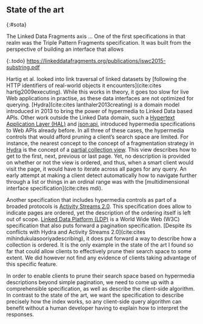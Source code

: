 ## State of the art
{:#sota}

The Linked Data Fragments axis ...
One of the first specifications in that realm was the Triple Pattern Fragments specification.
It was built from the perspective of building an interface that allows

{:.todo}
https://linkeddatafragments.org/publications/iswc2015-substring.pdf

Hartig et al. looked into link traversal of linked datasets by [following the HTTP identifiers of real-world objects it encounters](cite:cites hartig2009executing).
While this works in theory, it goes too slow for live Web applications in practise, as these data interfaces are not optimized for querying.
[Hydra](cite:cites lanthaler2013creating) is a domain model introduced in 2013 to bring the power of hypermedia to Linked Data based APIs.
Other work outside the Linked Data domain, such a [Hypertext Application Layer (HAL)](https://apigility.org/documentation/api-primer/halprimer) and [json:api](https://jsonapi.org/), introduced hypermedia specifications to Web APIs already before.
In all three of these cases, the hypermedia controls that would afford pruning a client’s search space are limited.
For instance, the nearest concept to the concept of a fragmentation strategy in [Hydra](http://www.hydra-cg.com/spec/latest/core/) is the concept of a [partial collection view](http://www.hydra-cg.com/spec/latest/core/#collections).
This view describes how to get to the first, next, previous or last page.
Yet, no description is provided on whether or not the view is ordered, and thus, when a smart client would visit the page, it would have to iterate across all pages for any query.
An early attempt at making a client detect automatically how to navigate further through a list or things in an ordinal range was with the [multidimensional interface specification](cite:cites mdi).

Another specification that includes hypermedia controls as part of a broaded protocols is [Activity Streams 2.0](https://www.w3.org/TR/activitystreams-core/).
This specification does allow to indicate pages are ordered, yet the description of the ordering itself is left out of scope.
[Linked Data Platform (LDP)](https://www.w3.org/TR/ldp/) is a World Wide Web (W3C) specification that also puts forward a pagination specification.
[Despite its conflicts with Hydra and Activity Streams 2.0](cite:cites mihindukulasooriyadescribing), it does put forward a way to describe how a collection is ordered.
It is the only example in the state of the art I found so far that could allow clients to effectively prune their search space to some extent. We did however not find any evidence of clients taking advantage of this specific feature.

In order to enable clients to prune their search space based on hypermedia descriptions beyond simple pagination, we need to come up with a comprehensible specification, as well as describe the client-side algorithm.
In contrast to the state of the art, we want the specification to describe precisely how the index works, so any client-side query algorithm can benefit without a human developer having to explain how to interpret the responses.
